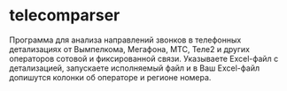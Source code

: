 # telecomparser
Программа для анализа направлений звонков в телефонных детализациях от Вымпелкома, Мегафона, МТС, Теле2 и других операторов сотовой и фиксированной связи.
Указываете Excel-файл с детализацией, запускаете исполняемый файл и в Ваш Excel-файл допишутся колонки об операторе и регионе номера.
